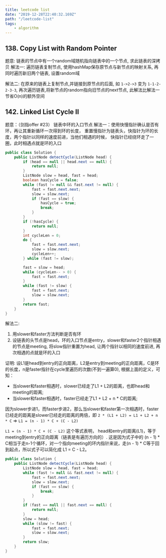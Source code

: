 ```yaml
---
title: leetcode list
date: "2019-12-28T22:40:32.169Z"
path: "/leetcode-list"
tags:
    - algorithm
---
```


## 138. Copy List with Random Pointer
题意: 链表的节点中有一个random域随机指向链表中的一个节点, 求此链表的深拷贝
解法一: 遍历链表复制节点, 使用hashMap保存原节点与新节点的映射关系, 
再同时遍历新旧两个链表, 设置random域

解法二: 在原来的链表上复制节点,并链接到原节点的后面, 如 `1->2->3` 变为 `1-1-2-2-3-3`,
再次遍历链表,将新节点的random指向旧节点的next节点, 此解法比解法一节省O(n)的额外空间


## 142. Linked List Cycle II
题意：（剑指offer #23） 链表中环的入口节点
解法一：使用快慢指针确认是否有环，再让其重新循环一次得到环的长度，
重置慢指针为链表头，快指针为环的长度，两个指针以同样的速度前进，当他们相遇的时候，
快指针已经绕环走了一圈，此时相遇点就是环的入口
```java
public class Solution {
    public ListNode detectCycle(ListNode head) {
        if (head == null || head.next == null) {
            return null;
        }
        ListNode slow = head, fast = head;
        boolean hasCycle = false;
        while (fast != null && fast.next != null) {
            fast = fast.next.next;
            slow = slow.next;
            if (fast == slow) {
                hasCycle = true;
                break;
            }
        }
        if (!hasCycle) {
            return null;
        }
        int cycleLen = 0;
        do {
            fast = fast.next.next;
            slow = slow.next;
            cycleLen++;
        } while (fast != slow);

        fast = slow = head;
        while (cycleLen-- > 0) {
            fast = fast.next;
        }
        while (fast != slow) {
            fast = fast.next;
            slow = slow.next;
        }
        return fast;
    }
}
```

解法二:
1. 用slower和faster方法判断是否有环
2. 设链表的头节点是head，环的入口节点是entry，slower和faster2个指针相遇的节点是meeting, 
   将slow指针重置为head, 让两个指针以相同的速度前进, 再次相遇的点就是环的入口

证明: 设L1是head到entry的正向距离，L2是entry到meeting的正向距离，C是环的长度，n是faster指针在cycle里遍历的次数(不到一遍算0),
根据上面的定义，可知：
* 当slower和faster相遇时，slower已经走了L1 + L2的距离，也即head和meeting的距离;
* 当slower和faster相遇时，faster已经走了L1 + L2 + n * C的距离;

因为slower步进1，而faster步进2，那么当slower和faster第一次相遇时，faster已经走的距离是slower已经走的距离的两倍，即
 `2 * (L1 + L2) = L1 + L2 + n * C` => `L1 = (n - 1) * C + (C - L2)`

`L1 = (n - 1) * C + (C - L2)` 这个等式表明， head和entry的距离(L1)，等于meeting到entry的正向距离（链表是有遍历方向的）.
这是因为式子中的 (n - 1) * C相当于走n-1个循环，对一个指向meeting的环内指针来说，走(n - 1) * C等于回到起点，所以式子可以简化成 L1 = C - L2。
```java
public class Solution {
    public ListNode detectCycle(ListNode head) {
        ListNode slow = head, fast = head;
        while (fast != null && fast.next != null) {
            fast = fast.next.next;
            slow = slow.next;
            if (fast == slow) {
                break;
            }
        }
        if (fast == null || fast.next == null) {
            return null;
        }
        slow = head;
        while (slow != fast) {
            fast = fast.next;
            slow = slow.next;
        }
        return slow;
    }
}
```


